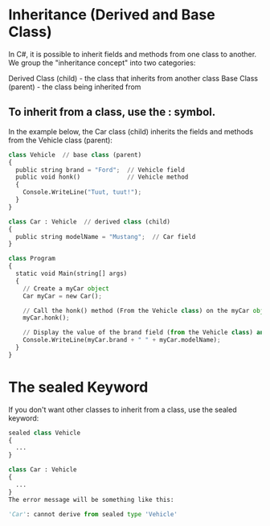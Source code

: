 
# Inheritance (Derived and Base Class)
In C#, it is possible to inherit fields and methods from one class to another. We group the "inheritance concept" into two categories:

Derived Class (child) - the class that inherits from another class
Base Class (parent) - the class being inherited from
## To inherit from a class, use the : symbol.

In the example below, the Car class (child) inherits the fields and methods from the Vehicle class (parent):
```python
class Vehicle  // base class (parent) 
{
  public string brand = "Ford";  // Vehicle field
  public void honk()             // Vehicle method 
  {                    
    Console.WriteLine("Tuut, tuut!");
  }
}

class Car : Vehicle  // derived class (child)
{
  public string modelName = "Mustang";  // Car field
}

class Program
{
  static void Main(string[] args)
  {
    // Create a myCar object
    Car myCar = new Car();

    // Call the honk() method (From the Vehicle class) on the myCar object
    myCar.honk();

    // Display the value of the brand field (from the Vehicle class) and the value of the modelName from the Car class
    Console.WriteLine(myCar.brand + " " + myCar.modelName);
  }
}
```
# The sealed Keyword
If you don't want other classes to inherit from a class, use the sealed keyword:
```python
sealed class Vehicle 
{
  ...
}

class Car : Vehicle 
{
  ...
}
The error message will be something like this:

'Car': cannot derive from sealed type 'Vehicle'
```
